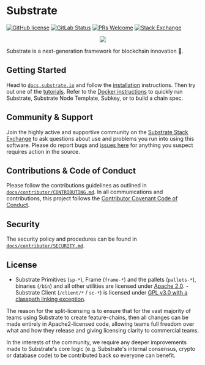 # Substrate

[![GitHub license](https://img.shields.io/badge/license-GPL3%2FApache2-blue)](#LICENSE)
[![GitLab
Status](https://gitlab.parity.io/parity/mirrors/polkadot-sdk/badges/master/pipeline.svg)](https://gitlab.parity.io/parity/mirrors/polkadot-sdk/-/pipelines)
[![PRs Welcome](https://img.shields.io/badge/PRs-welcome-brightgreen.svg)](docs/contributor/CONTRIBUTING.md)
[![Stack
Exchange](https://img.shields.io/badge/Substrate-Community%20&%20Support-24CC85?logo=stackexchange)](https://substrate.stackexchange.com/)
<p align="center">
  <img src="../substrate/docs/media/sub.gif">
</p>

Substrate is a next-generation framework for blockchain innovation 🚀.

## Getting Started

Head to [`docs.substrate.io`](https://docs.substrate.io) and follow the [installation](https://docs.substrate.io/install/)
instructions.  Then try out one of the [tutorials](https://docs.substrate.io/tutorials/).  Refer to the [Docker
instructions](./docker/README.md) to quickly run Substrate, Substrate Node Template, Subkey, or to build a chain spec.

## Community & Support

Join the highly active and supportive community on the [Substrate Stack Exchange](https://substrate.stackexchange.com/)
to ask questions about use and problems you run into using this software. Please do report bugs and [issues
here](https://github.com/paritytech/polkadot-sdk/issues) for anything you suspect requires action in the source.

## Contributions & Code of Conduct

Please follow the contributions guidelines as outlined in
[`docs/contributor/CONTRIBUTING.md`](https://github.com/paritytech/polkadot-sdk/blob/master/docs/contributor/CONTRIBUTING.md). In all
communications and contributions, this project follows the [Contributor Covenant Code of
Conduct](https://github.com/paritytech/polkadot-sdk/blob/master/docs/contributor/CODE_OF_CONDUCT.md).

## Security

The security policy and procedures can be found in
[`docs/contributor/SECURITY.md`](https://github.com/paritytech/polkadot-sdk/blob/master/docs/contributor/SECURITY.md).

## License

- Substrate Primitives (`sp-*`), Frame (`frame-*`) and the pallets (`pallets-*`), binaries (`/bin`) and all other
utilities are licensed under [Apache 2.0](LICENSE-APACHE2).  - Substrate Client (`/client/*` / `sc-*`) is licensed under
[GPL v3.0 with a classpath linking exception](LICENSE-GPL3).

The reason for the split-licensing is to ensure that for the vast majority of teams using Substrate to create
feature-chains, then all changes can be made entirely in Apache2-licensed code, allowing teams full freedom over what
and how they release and giving licensing clarity to commercial teams.

In the interests of the community, we require any deeper improvements made to Substrate's core logic (e.g. Substrate's
internal consensus, crypto or database code) to be contributed back so everyone can benefit.
